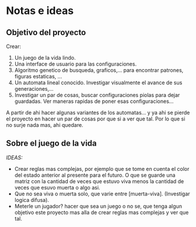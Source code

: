 # Notas e ideas

## Objetivo del proyecto

Crear:

1. Un juego de la vida lindo.
2. Una interface de usuario para las configuraciones.
3. Algoritmo genetico de busqueda, graficos,... para encontrar patrones, figuras estaticas, ...
4. Un automata lineal conocido. Investigar visualmente el avance de sus generaciones,...
5. Investigar un par de cosas, buscar configuraciones piolas para dejar guardadas. Ver maneras rapidas de poner esas configuraciones...

A partir de ahi hacer algunas variantes de los automatas... y ya ahi se pierde el proyecto en hacer un par de cosas por que si a ver que tal. Por lo que si no surje nada mas, ahi quedare.

## Sobre el juego de la vida

_IDEAS:_

- Crear reglas mas complejas, por ejemplo que se tome en cuenta el color del estado anterior al presente para el futuro. O que se guarde una matriz con la cantidad de veces que estuvo viva menos la cantidad de veces que esuvo muerta o algo asi.
- Que no sea viva o muerta solo, que varie entre \[muerta-viva]. (Investigar logica difusa).
- Meterle un jugador? hacer que sea un juego o no se, que tenga algun objetivo este proyecto mas alla de crear reglas mas complejas y ver que tal.
